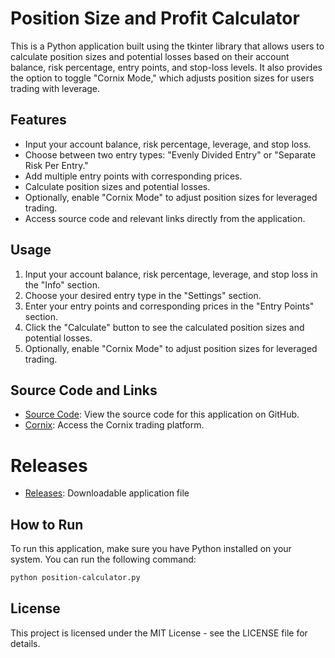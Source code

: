 # Position Size and Profit Calculator

This is a Python application built using the tkinter library that allows users to calculate position sizes and potential losses based on their account balance, risk percentage, entry points, and stop-loss levels. It also provides the option to toggle "Cornix Mode," which adjusts position sizes for users trading with leverage.

## Features

- Input your account balance, risk percentage, leverage, and stop loss.
- Choose between two entry types: "Evenly Divided Entry" or "Separate Risk Per Entry."
- Add multiple entry points with corresponding prices.
- Calculate position sizes and potential losses.
- Optionally, enable "Cornix Mode" to adjust position sizes for leveraged trading.
- Access source code and relevant links directly from the application.

## Usage

1. Input your account balance, risk percentage, leverage, and stop loss in the "Info" section.
2. Choose your desired entry type in the "Settings" section.
3. Enter your entry points and corresponding prices in the "Entry Points" section.
4. Click the "Calculate" button to see the calculated position sizes and potential losses.
5. Optionally, enable "Cornix Mode" to adjust position sizes for leveraged trading.

## Source Code and Links

- [Source Code](https://github.com/sbjohansen/position-size-calculator): View the source code for this application on GitHub.
- [Cornix](https://dashboard.cornix.io/register/896E5A8B): Access the Cornix trading platform.


# Releases

- [Releases](https://github.com/sbjohansen/position-size-calculator/releases=): Downloadable application file

## How to Run


To run this application, make sure you have Python installed on your system. You can run the following command:

```bash
python position-calculator.py
```

## License
This project is licensed under the MIT License - see the LICENSE file for details.